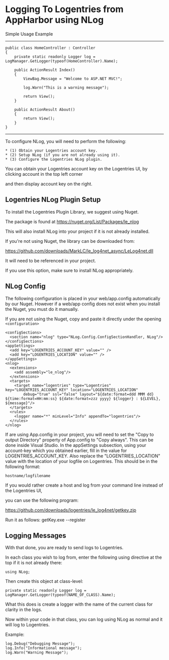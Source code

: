 Logging To Logentries from AppHarbor using NLog
========================================================

Simple Usage Example

---------------------

    public class HomeController : Controller
    {
        private static readonly Logger log = LogManager.GetLogger(typeof(HomeController).Name);

        public ActionResult Index()
        {
            ViewBag.Message = "Welcome to ASP.NET MVC!";

            log.Warn("This is a warning message");

            return View();
        }

        public ActionResult About()
        {
            return View();
        }
    }

-----------------------------

To configure NLog, you will need to perform the following:

    * (1) Obtain your Logentries account key.
    * (2) Setup NLog (if you are not already using it).
    * (3) Configure the Logentries NLog plugin.

You can obtain your Logentries account key on the Logentries UI, by clicking account in the top left corner

and then display account key on the right.

Logentries NLog Plugin Setup
--------------------------------

To install the Logentries Plugin Library, we suggest using Nuget.

The package is found at https://nuget.org/List/Packages/le_nlog

This will also install NLog into your project if it is not already installed.

If you're not using Nuget, the library can be downloaded from:

https://github.com/downloads/MarkLC/le_log4net_async/LeLog4net.dll

It will need to be referenced in your project.

If you use this option, make sure to install NLog  appropriately.

NLog Config
------------------

The following configuration is placed in your web/app.config automatically by our Nuget. However if a web/app config does not exist
when you install the Nuget, you must do it manually.

If you are not using the Nuget, copy and paste it directly under the opening `<configuration>`

    <configSections>
      <section name="nlog" type="NLog.Config.ConfigSectionHandler, NLog"/>
    </configSections>
    <appSettings>
      <add key="LOGENTRIES_ACCOUNT_KEY" value="" />
      <add key="LOGENTRIES_LOCATION" value="" />
    </appSettings>
    <nlog>
      <extensions>
        <add assembly="le_nlog"/>
      </extensions>
      <targets>
        <target name="logentries" type="Logentries" key="LOGENTRIES_ACCOUNT_KEY" location="LOGENTRIES_LOCATION" 
            debug="true" ssl="false" layout="${date:format=ddd MMM dd} ${time:format=HH:mm:ss} ${date:format=zzz yyyy} ${logger} : ${LEVEL}, ${message}"/>
      </targets>
      <rules>
        <logger name="*" minLevel="Info" appendTo="logentries"/>
      </rules>
    </nlog>

If are using App.config in your project, you will need to set the "Copy to output Directory" property of App.config to "Copy always". This 
can be done inside Visual Studio. In the appSettings subsection, using your account-key which you obtained earlier, fill in the value for 
LOGENTRIES_ACCOUNT_KEY. Also replace the "LOGENTRIES_LOCATION" value with the location of your logfile on Logentries. This should be in the following format:
	
	hostname/logfilename
	
If you would rather create a host and log from your command line instead of the Logentries UI,

you can use the following program:

https://github.com/downloads/logentries/le_log4net/getkey.zip

Run it as follows: getKey.exe --register

Logging Messages
----------------

With that done, you are ready to send logs to Logentries.

In each class you wish to log from, enter the following using directive at the top if it is not already there:

	using NLog;

Then create this object at class-level:

	private static readonly Logger log = LogManager.GetLogger(typeof(NAME_OF_CLASS).Name);

What this does is create a logger with the name of the current class for clarity in the logs.

Now within your code in that class, you can log using NLog as normal and it will log to Logentries.

Example:

	log.Debug("Debugging Message");
	log.Info("Informational message");
	log.Warn("Warning Message");